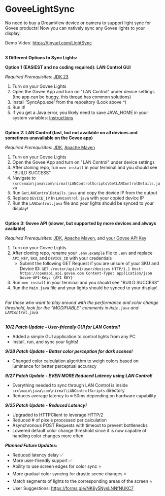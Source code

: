 # GoveeLightSync
No need to buy a DreamView device or camera to support light sync for Govee products! Now you can natively sync any Govee lights to your display.

Demo Video: https://tinyurl.com/LightSync

\
**3 Different Options to Sync Lights:**

**Option 1 (EASIEST and no coding required): LAN Control GUI**

*Required Prerequisites:*
[JDK 23](https://www.oracle.com/java/technologies/downloads/#jdk23)
 1. Turn on your Govee Lights
 2. Open the Govee App and turn on "LAN Control" under device settings (the app can be buggy, this [thread](https://www.reddit.com/r/Govee/comments/wsupdh/lan_control_option_doesnt_appear_in_the_app/) has common solutions)
 3. Install 'SyncApp.exe' from the repository (Look above ^)
 4. Run it!
 5. If you get a Java error, you likely need to save JAVA_HOME in your system variables: [Instructions](https://confluence.atlassian.com/doc/setting-the-java_home-variable-in-windows-8895.html)

\
**Option 2: LAN Control (fast, but not available on all devices and sometimes unavailable on the Govee app)**

*Required Prerequisites:*
[JDK](https://docs.oracle.com/en/java/javase/17/install/overview-jdk-installation.html), [Apache Maven](https://maven.apache.org/download.cgi)
 1. Turn on your Govee Lights
 2. Open the Govee App and turn on "LAN Control" under device settings
 3. After cloning repo, run `mvn install` in your terminal and you should see "BUILD SUCCESS"
 4. Navigate to `\src\main\java\com\nirmal\LANControlScripts\GetLANControlDetails.java`
 5. Run `GetLANControlDetails.java` and copy the device IP from the output
 6. Replace `DEVICE_IP` in `LANControl.java` with your copied device IP
 7. Run the `LANControl.java` file and your lights should be synced to your display!

\
**Option 3: Govee API (slower, but supported by more devices and always available)**

*Required Prerequisites:*
[JDK](https://docs.oracle.com/en/java/javase/17/install/overview-jdk-installation.html), [Apache Maven](https://maven.apache.org/download.cgi), and [your Govee API Key](https://developer.govee.com/reference/apply-you-govee-api-key)
 1. Turn on your Govee Lights
 2. After cloning repo, rename your `.env.example` file to `.env` and replace `API_KEY`, `SKU`, and `DEVICE_ID` with your credentials
	 - Submit the following GET Request if you are unsure of your SKU and Device ID: 
		 `GET /router/api/v1/user/devices HTTP/1.1 Host: https://openapi.api.govee.com Content-Type: application/json Govee-API-Key: {API KEY}`
 3. Run `mvn install` in your terminal and you should see "BUILD SUCCESS"
 4. Run the `Main.java` file and your lights should be synced to your display!

\
*For those who want to play around with the performance and color change threshold, look for the "MODIFIABLE" comments in `Main.java` and `LANControl.java`*

\
***10/2 Patch Update - User-friendly GUI for LAN Control!***
- Added a simple GUI application to control lights from any PC
- Install, run, and sync your lights!

***9/28 Patch Update - Better color perception for dark scenes!***
- Changed color calculation algorithm to weigh colors based on luminance for better perceptual accuracy 

***9/27 Patch Update - EVEN MORE Reduced Latency using LAN Control!***
- Everything needed to sync through LAN Control is inside `src\main\java\com\nirmal\LANControlScripts` directory
- Reduces average latency to ≈ 50ms depending on hardware capability

***9/25 Patch Update - Reduced Latency!***
- Upgraded to HTTPClient to leverage HTTP/2
- Reduced # of pixels processed per calculation
- Asynchronous POST Requests with timeout to prevent bottlenecks
- Lowered default color change threshold since it is now capable of handling color changes more often

***Planned Future Updates:***
- Reduced latency delay ✅
- More user-friendly support ✅
- Ability to use screen edges for color sync ⭐
- More gradual color syncing for drastic scene changes ⭐
- Match segments of lights to the corresponding areas of the screen ⭐
- User Suggestions: https://forms.gle/NK6y5NysLNNfNUKC7
